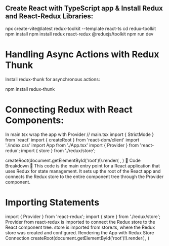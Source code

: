 ## Create React with TypeScript app & Install Redux and React-Redux Libraries:

npx create-vite@latest redux-toolkit --template react-ts
cd redux-toolkit
npm install
npm install redux react-redux @reduxjs/toolkit
npm run dev


# Handling Async Actions with Redux Thunk

Install redux-thunk for asynchronous actions:

npm install redux-thunk

# Connecting Redux with React Components:
In main.tsx wrap the app with Provider
// main.tsx
import { StrictMode } from 'react'
import { createRoot } from 'react-dom/client'
import './index.css'
import App from './App.tsx'
import { Provider } from 'react-redux';
import { store } from './redux/store';

createRoot(document.getElementById('root')!).render(
  <StrictMode>
    <Provider store={store}>
      <App />
    </Provider>
  </StrictMode>,
)
🔨 Code Breakdown 🔨
This code is the main entry point for a React application that uses Redux for state management. It sets up the root of the React app and connects the Redux store to the entire component tree through the Provider component.

# Importing Statements
import { Provider } from 'react-redux';
import { store } from './redux/store';
Provider from react-redux is imported to connect the Redux store to the React component tree.
store is imported from store.ts, where the Redux store was created and configured.
Rendering the App with Redux Store Connection
createRoot(document.getElementById('root')!).render(
  <StrictMode>
    <Provider store={store}>
      <App />
    </Provider>
  </StrictMode>,
)